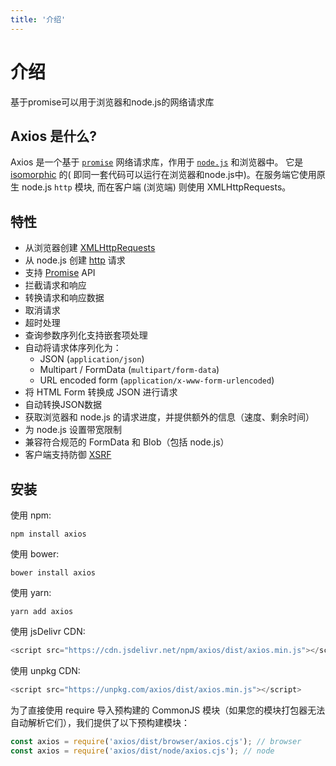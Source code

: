 ```yaml
---
title: '介绍'
---
```


# 介绍

基于promise可以用于浏览器和node.js的网络请求库

## Axios 是什么?

Axios 是一个基于 [`promise`](https://zh.javascript.info/promise-basics) 网络请求库，作用于 [`node.js`](https://nodejs.org/en)
和浏览器中。 它是 [isomorphic](https://www.lullabot.com/articles/what-is-an-isomorphic-application) 的(
即同一套代码可以运行在浏览器和node.js中)。在服务端它使用原生 node.js `http` 模块, 而在客户端 (浏览端) 则使用
XMLHttpRequests。

## 特性

- 从浏览器创建 [XMLHttpRequests](https://developer.mozilla.org/en-US/docs/Web/API/XMLHttpRequest)
- 从 node.js 创建 [http](https://nodejs.org/api/http.html) 请求
- 支持 [Promise](https://developer.mozilla.org/zh-CN/docs/Web/JavaScript/Reference/Global_Objects/Promise) API
- 拦截请求和响应
- 转换请求和响应数据
- 取消请求
- 超时处理
- 查询参数序列化支持嵌套项处理
- 自动将请求体序列化为：
    - JSON (`application/json`)
    - Multipart / FormData (`multipart/form-data`)
    - URL encoded form (`application/x-www-form-urlencoded`)
- 将 HTML Form 转换成 JSON 进行请求
- 自动转换JSON数据
- 获取浏览器和 node.js 的请求进度，并提供额外的信息（速度、剩余时间）
- 为 node.js 设置带宽限制
- 兼容符合规范的 FormData 和 Blob（包括 node.js）
- 客户端支持防御 [XSRF](https://zh.wikipedia.org/wiki/%E8%B7%A8%E7%AB%99%E8%AF%B7%E6%B1%82%E4%BC%AA%E9%80%A0)

## 安装

使用 npm:

```shell
npm install axios
```

使用 bower:

```shell
bower install axios
```

使用 yarn:

```shell
yarn add axios
```

使用 jsDelivr CDN:

```javascript
<script src="https://cdn.jsdelivr.net/npm/axios/dist/axios.min.js"></script>
```

使用 unpkg CDN:

```javascript
<script src="https://unpkg.com/axios/dist/axios.min.js"></script>
```

为了直接使用 require 导入预构建的 CommonJS 模块（如果您的模块打包器无法自动解析它们），我们提供了以下预构建模块：

```javascript
const axios = require('axios/dist/browser/axios.cjs'); // browser
const axios = require('axios/dist/node/axios.cjs'); // node
```
